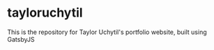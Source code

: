 # tayloruchytil
This is the repository for Taylor Uchytil's portfolio website, built using GatsbyJS
